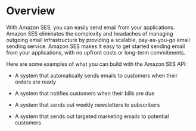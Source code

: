 # Overview

With Amazon SES, you can easily send email from your applications. Amazon SES eliminates the complexity and headaches of managing outgoing email infrastructure by providing a scalable, pay-as-you-go email sending service. Amazon SES makes it easy to get started sending email from your applications, with no upfront costs or long-term commitments.

Here are some examples of what you can build with the Amazon SES API:

- A system that automatically sends emails to customers when their orders are ready

- A system that notifies customers when their bills are due

- A system that sends out weekly newsletters to subscribers

- A system that sends out targeted marketing emails to potential customers
